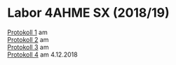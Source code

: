 # Labor 4AHME SX (2018/19)

[Protokoll 1](https://github.com/winmam14/Protokoll-1) am   
[Protokoll 2](https://github.com/HTLMechatronics/m15-la1-sx/blob/winmam14/protokoll_g1_winmam14_2018-09-25.md) am   
[Protokoll 3](https://github.com/winmam14/Protokoll-3) am   
[Protokoll 4](https://github.com/winmam14/Protokoll_4/blob/master/README.md) am 4.12.2018
